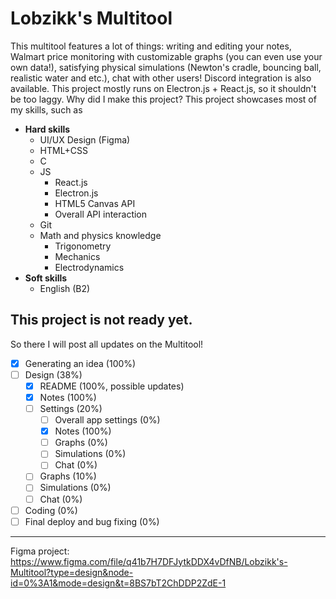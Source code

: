 # Lobzikk's Multitool
This multitool features a lot of things: writing and editing your notes, Walmart price monitoring with customizable graphs (you can even use your own data!), satisfying physical simulations (Newton's cradle, bouncing ball, realistic water and etc.), chat with other users! Discord integration is also available. This project mostly runs on Electron.js + React.js, so it shouldn't be too laggy. 
Why did I make this project? This project showcases most of my skills, such as

 - **Hard skills**
	 - UI/UX Design (Figma)
	 - HTML+CSS
	 - C
	 - JS
		 - React.js
		 - Electron.js
		 - HTML5 Canvas API
		 - Overall API interaction
	- Git
	- Math and physics knowledge
		- Trigonometry
		- Mechanics
		- Electrodynamics
 - **Soft skills**
	 - English (B2)
## This project is not ready yet.
So there I will post all updates on the Multitool!
 - [x] Generating an idea (100%)
 - [ ] Design (38%)
	 - [x] README (100%, possible updates)
	 - [x] Notes (100%)
	 - [ ]  Settings (20%)
		 - [ ] Overall app settings (0%)
		 - [x] Notes (100%)
		 - [ ] Graphs (0%) 
		 - [ ] Simulations (0%)
		 - [ ] Chat (0%)
	- [ ] Graphs (10%)
	- [ ] Simulations (0%)
	- [ ] Chat (0%)
- [ ] Coding (0%)
- [ ] Final deploy and bug fixing (0%)
---
Figma project: https://www.figma.com/file/q41b7H7DFJytkDDX4vDfNB/Lobzikk's-Multitool?type=design&node-id=0%3A1&mode=design&t=8BS7bT2ChDDP2ZdE-1
